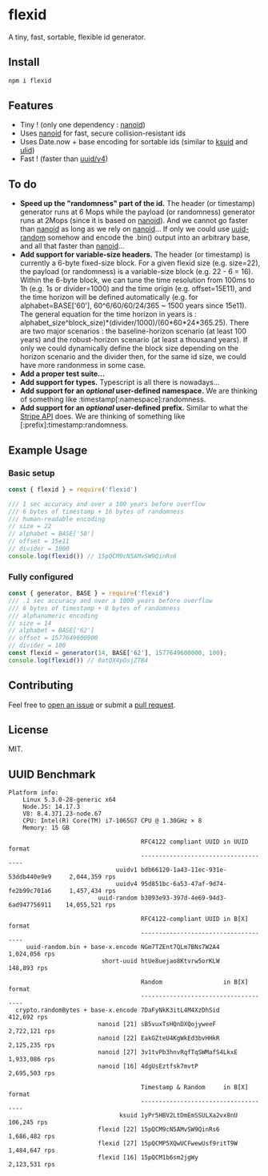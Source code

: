 # flexid
A tiny, fast, sortable, flexible id generator.

## Install

```sh
npm i flexid
```

## Features

  * Tiny ! (only one dependency : [nanoid](https://www.npmjs.com/package/nanoid))
  * Uses [nanoid](https://www.npmjs.com/package/nanoid) for fast, secure collision-resistant ids
  * Uses Date.now + base encoding for sortable ids (similar to [ksuid](https://www.npmjs.com/package/ksuid) and [ulid](https://www.npmjs.com/package/ulid))
  * Fast ! (faster than [uuid/v4](https://www.npmjs.com/package/uuid))

## To do

  * **Speed up the "randomness" part of the id.**
The header (or timestamp) generator runs at 6 Mops while the payload (or randomness) generator runs at 2Mops (since it is based on [nanoid](https://www.npmjs.com/package/nanoid)). And we cannot go faster than [nanoid](https://www.npmjs.com/package/nanoid) as long as we rely on [nanoid](https://www.npmjs.com/package/nanoid)...
If only we could use [uuid-random](https://www.npmjs.com/package/uuid-random) somehow and encode the .bin() output into an arbitrary base, and all that faster than [nanoid](https://www.npmjs.com/package/nanoid)...
  * **Add support for variable-size headers.**
The header (or timestamp) is currently a 6-byte fixed-size block. For a given flexid size (e.g. size=22), the payload (or randomness) is a variable-size block (e.g. 22 - 6 = 16).
Within the 6-byte block, we can tune the time resolution from 100ms to 1h (e.g. 1s or divider=1000) and the time origin (e.g. offset=15E11), and the time horizon will be defined automatically (e.g. for alphabet=BASE['60'], 60^6/60/60/24/365 ~ 1500 years since 15e11).
The general equation for the time horizon in years is : alphabet\_size^block\_size)\*(divider/1000)/(60\*60\*24\*365.25).
There are two major scenarios : the baseline-horizon scenario (at least 100 years) and the robust-horizon scenario (at least a thousand years). 
If only we could dynamically define the block size depending on the horizon scenario and the divider then, for the same id size, we could have more randonmess in some case.
  * **Add a proper test suite...**
  * **Add support for types.**
Typescript is all there is nowadays...
  * **Add support for an *optional* user-defined namespace.**
We are thinking of something like :timestamp[:namespace]:randomness.
  * **Add support for an *optional* user-defined prefix.**
Similar to what the [Stripe API](https://stripe.com/docs/api) does.
We are thinking of something like [:prefix]:timestamp:randomness.

## Example Usage

### Basic setup

```javascript
const { flexid } = require('flexid')

/// 1 sec accuracy and over a 100 years before overflow
/// 6 bytes of timestamp + 16 bytes of randomness
/// human-readable encoding
// size = 22
// alphabet = BASE['58']
// offset = 15e11
// divider = 1000
console.log(flexid()) // 15pQCM9cN5AMvSW9QinRs6
```

### Fully configured

```javascript
const { generator, BASE } = require('flexid')
/// .1 sec accuracy and over a 1000 years before overflow
/// 6 bytes of timestamp + 8 bytes of randomness
/// alphanumeric encoding
// size = 14
// alphabet = BASE['62']
// offset = 1577649600000
// divider = 100
const flexid = generator(14, BASE['62'], 1577649600000, 100);
console.log(flexid()) // 0atQX4pOsjZTB4
```

## Contributing

Feel free to [open an issue](https://github.com/jchook/uuid-random/issues) or submit a [pull request](https://github.com/jchook/uuid-random/pulls).

## License

MIT.

## UUID Benchmark  

    Platform info:
        Linux 5.3.0-28-generic x64
        Node.JS: 14.17.3
        V8: 8.4.371.23-node.67
        CPU: Intel(R) Core(TM) i7-1065G7 CPU @ 1.30GHz × 8
        Memory: 15 GB

                                         RFC4122 compliant UUID in UUID format
                                         -------------------------------------
                                  uuidv1 bdb66120-1a43-11ec-931e-53ddb440e9e9     2,044,359 rps
                                  uuidv4 95d851bc-6a53-47af-9d74-fe2b99c701a6     1,457,434 rps
                             uuid-random b3093e93-397d-4e69-94d3-6ad947756911    14,055,521 rps
                                                                              
                                         RFC4122-compliant UUID in B[X] format
                                         -------------------------------------
         uuid-random.bin + base-x.encode NGm7TZEnt7QLm7BNs7W2A4                   1,024,056 rps
                              short-uuid htUe8uejao8Ktvrw5orKLW                     148,893 rps
                                                                              
                                         Random                 in B[X] format
                                         -------------------------------------
      crypto.randomBytes + base-x.encode 7DaFyNkK3itL4M4XzDhSid                     412,692 rps
                             nanoid [21] sB5vuxTsHQnDXQojyweeF                    2,722,121 rps
                             nanoid [22] EakGZteU4KgWkEd3bvHHkR                   2,125,235 rps
                             nanoid [27] 3v1tvPb3hnvRqfTqSWMafS4LkxE              1,933,086 rps
                             nanoid [16] 4dgUsEztfsk7mvtP                         2,695,503 rps
                                                                              
                                         Timestamp & Random     in B[X] format
                                         -------------------------------------
                                   ksuid 1yPr5HBV2LtDmEmSSULXa2vx8nU                106,245 rps
                             flexid [22] 15pQCM9cN5AMvSW9QinRs6                   1,686,482 rps
                             flexid [27] 15pQCMP5XQwUCFwewUsf9ritT9W              1,484,647 rps
                             flexid [16] 15pQCM1b6sm2jgWy                         2,123,531 rps
